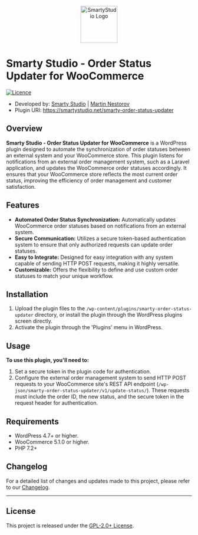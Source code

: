 <p align="center"><a href="https://smartystudio.net" target="_blank"><img src="https://smartystudio.net/wp-content/uploads/2023/06/smarty-green-logo-small.png" width="100" alt="SmartyStudio Logo"></a></p>

# Smarty Studio - Order Status Updater for WooCommerce

[![Licence](https://img.shields.io/badge/LICENSE-GPL2.0+-blue)](./LICENSE)

- Developed by: [Smarty Studio](https://smartystudio.net) | [Martin Nestorov](https://github.com/mnestorov)
- Plugin URI: https://smartystudio.net/smarty-order-status-updater

## Overview

**Smarty Studio - Order Status Updater for WooCommerce** is a WordPress plugin designed to automate the synchronization of order statuses between an external system and your WooCommerce store. This plugin listens for notifications from an external order management system, such as a Laravel application, and updates the WooCommerce order statuses accordingly. It ensures that your WooCommerce store reflects the most current order status, improving the efficiency of order management and customer satisfaction.

## Features

- **Automated Order Status Synchronization:** Automatically updates WooCommerce order statuses based on notifications from an external system.
- **Secure Communication:** Utilizes a secure token-based authentication system to ensure that only authorized requests can update order statuses.
- **Easy to Integrate:** Designed for easy integration with any system capable of sending HTTP POST requests, making it highly versatile.
- **Customizable:** Offers the flexibility to define and use custom order statuses to match your unique workflow.

## Installation

1. Upload the plugin files to the `/wp-content/plugins/smarty-order-status-updater` directory, or install the plugin through the WordPress plugins screen directly.
2. Activate the plugin through the 'Plugins' menu in WordPress.

## Usage

**To use this plugin, you'll need to:**

1. Set a secure token in the plugin code for authentication.
2. Configure the external order management system to send HTTP POST requests to your WooCommerce site's REST API endpoint (`/wp-json/smarty-order-status-updater/v1/update-status/`). These requests must include the order ID, the new status, and the secure token in the request header for authentication.

## Requirements

- WordPress 4.7+ or higher.
- WooCommerce 5.1.0 or higher.
- PHP 7.2+

## Changelog

For a detailed list of changes and updates made to this project, please refer to our [Changelog](./CHANGELOG.md).

---

## License

This project is released under the [GPL-2.0+ License](http://www.gnu.org/licenses/gpl-2.0.txt).